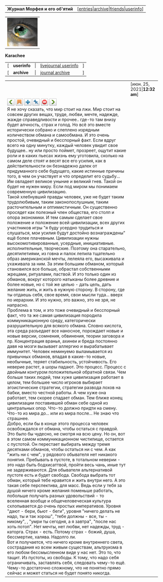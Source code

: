 |     |     |
| --- | --- |
| **Журнал Морфея и его об'ятий** | [[entries](https://karachee.livejournal.com/)\|[archive](https://karachee.livejournal.com/calendar)\|[friends](https://karachee.livejournal.com/friends)\|[userinfo](https://karachee.livejournal.com/profile)] |

|     |
| --- |
| ![1341912](../_resources/1341912) |

**Karachee**

|     |     |     |     |     |
| --- | --- | --- | --- | --- |
| [   | **userinfo** | \|  | [livejournal userinfo](https://karachee.livejournal.com/profile) | ]   |
| [   | **archive** | \|  | [journal archive](https://karachee.livejournal.com/calendar) | ]   |

|     |     |
| --- | --- |
|     | [июн. 25, 2021\|**12:32 am**] |
| [![btn_prev.gif](../_resources/btn_prev.gif)](https://karachee.livejournal.com/741184.html)  [![btn_memories.gif](../_resources/btn_memories.gif)](https://www.livejournal.com/tools/memadd.bml?journal=karachee&itemid=741432)  [![btn_sharethis.gif](../_resources/btn_sharethis.gif)](https://www.livejournal.com/update.bml?repost_type=c&repost=https://karachee.livejournal.com/741432.html&nodraft=1)  [![btn_track.gif](../_resources/btn_track.gif)](https://www.livejournal.com/manage/subscriptions/entry.bml?journal=karachee&itemid=741432)  [![button-flag.gif](../_resources/button-flag.gif)](https://www.livejournal.com/tools/content_flag.bml?user=karachee&itemid=741432)  [![btn_next.gif](../_resources/btn_next.gif)](https://karachee.livejournal.com/741643.html)<br>Я не хочу сказать, что мир стоит на лжи. Мир стоит на совсем других вещах, труде, любви, мечте, надежде, жажде справедливости и прочее.. где-то там внизу будет алчность, страх и голод. Но всё это вместе исторически собрано и слеплено изрядным количеством обмана и самообмана. И это очень простой, очевидный и бесспорный факт. Если вдруг всего на одну минутку, каждый человек увидит свое будущее.. ну или просто поймет, прозреет, ощутит какие роли и в каких пьесах жизнь ему уготовила, сколько на самом деле стоят и весят все его усилия, как в действительности он безнадежно далек от придуманного себе будущего, какие истинные причины того, в чем он участвует и что определит его судьбу... Им овладеет великое уныние и великий гнев. Такой он будет не нужен миру. Если под миром мы понимаем современную цивилизацию.<br>Такой хлебнувший правды человек, уже не будет таким трудолюбивым, таким законопослушным, таким расточительным и оптимистичным. Он существенно просядет как полезный член общества, его столп и опора экономики. И тем самым сделает свое положение и положение всей цивилизации, всех других участников игры "я буду усердно трудиться и слушаться, мои усилия будут достойно вознаграждены" ещё более плачевным. Цивилизации нужны высокомотивированные, усердные, инициативные. исполнительные, творческие. Поэтому она старательно, десятилетиями, из говна и палок лепила тщательно образ американской мечты, лелеяла его, высаживала и ухаживала за ним. За этим большим обманом, который становился все больше, обрастал собственными жрецами, ритуалами, паствой. И это только один из обманов, вокруг которого натыканы более древние и более новые, но с той же целью - дать цель, дать желание жить, и жить в нужную сторону. В сторону, где ты отдаешь себя, свое время, свои мысли туда... вверх по иерархии. И это нужно, это важно, это не зря, не напрасно.<br>Проблема в том, и это тоже очевидный и бесспорный факт, что та же самая цивилизация породила коммуникационную среду, категорически разрушительную для всякого обмана. Словно кислота, эта среда разъедает все наносное, порождает новые и новые версии, сомнения, обвинения, теории заговора и пр. Концентрация вранья, ахинеи и бреда постоянно давя на мозги вызывает аллергию и вырабатывает иммунитет. Человек неминуемо выламывается из привычных обманов, впадая в какие-то новые, необычные, теряет стабильность, устойчивость. Его неверие растет, а шоры падают. Это процесс. Процесс с двойным контуром положительной обратной связи. Чем больше таких людей, тем хуже цивилизация работает в целом, тем большее число игроков выбирает эгоистические стратегии, стратегии развода лохов на бабки, вместо честной работы. А чем хуже она работает, тем скорее спадает обман. Тем ближе конец цивилизации поставившей обман себе одной из центральных опор. Что-то должно придти на смену. Что-то из мира до... или из мира после... Не знаю что страшнее.<br>Добро, если бы в конце этого процесса человек освобождался от обмана, чтобы остаться с правдой. Это было бы чудесно, не смотря на всю цену. Но он, вот в этом самом коммуникационном чистилище, остается с пустотой. Он перестает выбирать между тремя десятками обманов, чтобы остаться ни с чем. А как "жить ни с чем", у рядового обывателя нет никакого понятия. Пребывать в пустоте, в тотальном неверии - это надо быть бодхисаттвой, пройти весь чань, иные тут не задерживаются. Для обывателя альтернативой пустоте есть и будет свобода. Свобода выбрать тот обман, который тебе нравится и жить внутри него. А это такая себе перспектива, для масс. Ведь если у тебя за душой ничего кроме желания поменьше работать, побольше получать разных удовольствий - то вселенная вообще и общечеловеческая культура схлопывается до очень простых императивов. Уровня "дают - бери, бьют - беги", уровня "ничего делать не надо, ты и так хорош", "тебе должны - все, ты - никому", , "умри ты сегодня, а я завтра", "после нас хоть потоп". Нет мечты, нет любви, нет надежды, труд - каторга. Страх - есть. Потому страх - божий, душа, бессмертие, халява. Надолго ли.<br>Вот и получается, что ничего кроме внутреннего света, сострадания ко всем живым существам, альтруизма в его любом бессмысленном виде у нас нет. Это то, что тащит. Из пустоты, из свободы. К тому, что надо себя ограничивать, заставлять себя, следовать чему-то ещё. Чему-то достаточно сложному, что не понятно прямо сейчас и может статься не будет понято никогда. |